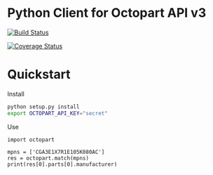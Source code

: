 # Python Client for Octopart API v3

[![Build Status](https://travis-ci.com/tempoautomation/octopart.svg?token=Cp2eqGgyd7Y9dCG3JbgE&branch=develop)](https://travis-ci.com/tempoautomation/octopart)

[![Coverage Status](https://coveralls.io/repos/github/tempoautomation/octopart/badge.svg?t=s1mBG7)](https://coveralls.io/github/tempoautomation/octopart)


# Quickstart

Install

```sh
python setup.py install
export OCTOPART_API_KEY="secret"
```

Use

```
import octopart

mpns = ['CGA3E1X7R1E105K080AC']
res = octopart.match(mpns)
print(res[0].parts[0].manufacturer)
```
